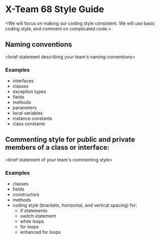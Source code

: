 # X-Team 68 Style Guide

<We will focus on making our coding style consistent. We will use basic coding style, and comment on complicated code.>

## Naming conventions

<brief statement describing your team's naming conventions>

### Examples
* interfaces
* classes
* exception types
* fields
* methods
* parameters
* local variables
* instance constants
* class constants

## Commenting style for public and private members of a class or interface:

<brief statement of your team's commenting style>

### Examples

* classes
* fields
* constructors
* methods
* coding style (brackets, horizontal, and vertical spacing) for:
  * if statements
  * switch statement
  * while loops
  * for loops
  * enhanced for loops
